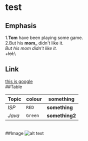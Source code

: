 # test
## Emphasis
1.**Tom** have been playing some game.\
2.But his **mom_** didn't like it.\
*But his *mom* didn't like it.  
+*~~lol.~~\
## Link
[this is google](https://www.google.com)\
##Table

Topic | colour | something
--- | --- | ---
*ISP* | `RED` | **something**
*Java* | `Green` | **something2**
\
##Image
![alt text](https://vignette.wikia.nocookie.net/vsbattles/images/d/d0/Doraemon_render.png/revision/latest?cb=20171108000852 "Doraemon 1")
